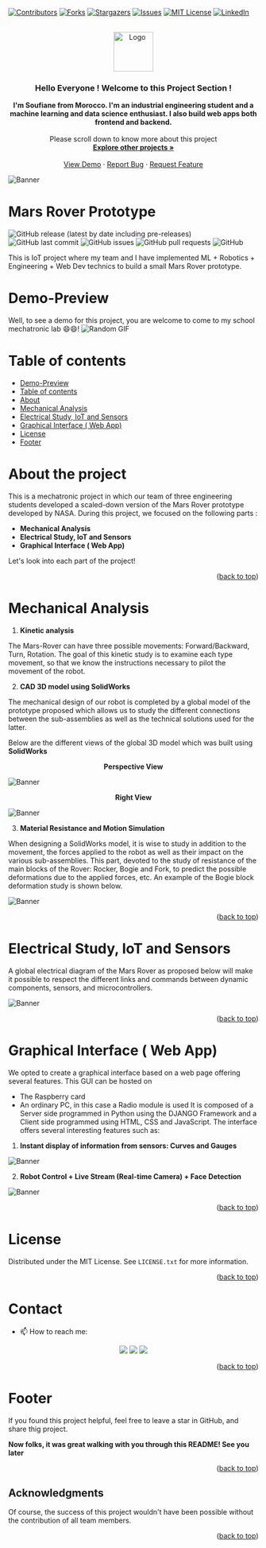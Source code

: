 <div id="top"></div>
<!--
*** Thanks for checking out the Best-README-Template. If you have a suggestion
*** that would make this better, please fork the repo and create a pull request
*** or simply open an issue with the tag "enhancement".
*** Don't forget to give the project a star!
*** Thanks again! Now go create something AMAZING! :D
-->



<!-- PROJECT SHIELDS -->
<!--
*** I'm using markdown "reference style" links for readability.
*** Reference links are enclosed in brackets [ ] instead of parentheses ( ).
*** See the bottom of this document for the declaration of the reference variables
*** for contributors-url, forks-url, etc. This is an optional, concise syntax you may use.
*** https://www.markdownguide.org/basic-syntax/#reference-style-links
-->
[![Contributors][contributors-shield]][contributors-url]
[![Forks][forks-shield]][forks-url]
[![Stargazers][stars-shield]][stars-url]
[![Issues][issues-shield]][issues-url]
[![MIT License][license-shield]][license-url]
[![LinkedIn][linkedin-shield]][linkedin-url]



<!-- PROJECT LOGO -->
<br />
<div align="center">
  <a href="https://github.com/Dahimi/SQL-and-Data-Visualization-Projects">
    <img src="p1.png" alt="Logo" width="80" height="80">
  </a>

<h3 align="center">Hello Everyone ! Welcome to this Project Section !</h3>

  <p align="center">
    <strong>I'm Soufiane from Morocco. I'm an industrial engineering student and a machine learning and data science enthusiast. I also build web apps both frontend and backend. </strong>
    <br />
    <br />
    Please scroll down to know more about this project
    <br />
    <a href="https://github.com/Dahimi/SQL-and-Data-Visualization-Projects"><strong>Explore other projects »</strong></a>
    <br />
    <br />
    <a href="https://github.com/Dahimi/SQL-and-Data-Visualization-Projects">View Demo</a>
    ·
    <a href="https://github.com/Dahimi/SQL-and-Data-Visualization-Projects/issues">Report Bug</a>
    ·
    <a href="https://github.com/Dahimi/SQL-and-Data-Visualization-Projects/issues">Request Feature</a>
  </p>
</div>



<!-- Add banner here -->
![Banner](https://github.com/Dahimi/Mars-Rover-Prototype/blob/main/background.jpg)

# Mars Rover Prototype

<!-- Add buttons here -->

![GitHub release (latest by date including pre-releases)](https://img.shields.io/github/v/release/Dahimi/awesome-readme?include_prereleases)
![GitHub last commit](https://img.shields.io/github/last-commit/Dahimi/SQL-and-Data-Visualization-Projects)
![GitHub issues](https://img.shields.io/github/issues-raw/Dahimi/SQL-and-Data-Visualization-Projects)
![GitHub pull requests](https://img.shields.io/github/issues-pr/Dahimi/SQL-and-Data-Visualization-Projects)
![GitHub](https://img.shields.io/github/license/Dahimi/SQL-and-Data-Visualization-Projects)

<!-- Describe your project in brief -->

This is IoT project where my team and I have implemented ML + Robotics + Engineering + Web Dev technics to build a small Mars Rover prototype. 

# Demo-Preview
<!-- Add a demo for your project -->
Well, to see a demo for this project, you are welcome to come to my school mechatronic lab 😄😄! 
![Random GIF](https://media.giphy.com/media/ZVik7pBtu9dNS/giphy.gif)

# Table of contents
 
- [Demo-Preview](#demo-preview)
- [Table of contents](#table-of-contents)
- [About]("#About-the-project")
- [Mechanical Analysis](#mechanical-analysis)
- [Electrical Study, IoT and Sensors]("#Electrical-Study,-IoT-and-Sensors")
- [Graphical Interface ( Web App)]("#Graphical-Interface-(-Web-App)")
- [License](#license)
- [Footer](#footer)

# About the project

This is a mechatronic project in which our team of three engineering students developed a scaled-down version of the Mars Rover prototype developed by NASA. During this project, we focused on the following parts : 
- **Mechanical Analysis** 
- **Electrical Study, IoT and Sensors**
- **Graphical Interface ( Web App)** 

Let's look into each part of the project!
<p align="right">(<a href="#top">back to top</a>)</p>

# Mechanical Analysis

1. **Kinetic analysis**

  The Mars-Rover can have three possible movements: Forward/Backward, Turn, Rotation. The goal of this kinetic study is to examine each type movement, so that we know the instructions necessary to pilot the movement of the robot.
  
2. **CAD 3D model using SolidWorks**

  The mechanical design of our robot is completed by a global model of the prototype proposed which allows us to study the different connections between the sub-assemblies as well as the technical solutions used for the latter.
  
Below are the different views of the global 3D model which was built using **SolidWorks** <br>
<p align="center"><strong>Perspective View</strong></p>

<!-- Add banner here -->
![Banner](https://github.com/Dahimi/Mars-Rover-Prototype/blob/main/img1.JPG)

<p align="center"><strong>Right View</strong></p>

<!-- Add banner here -->
![Banner](https://github.com/Dahimi/Mars-Rover-Prototype/blob/main/img2.JPG)

3. **Material Resistance and Motion Simulation**

  When designing a SolidWorks model, it is wise to study in addition to the movement, the forces applied to the robot as well as their impact on the various sub-assemblies.
  This part, devoted to the study of resistance of the main blocks of the Rover: Rocker, Bogie and Fork, to predict the possible deformations due to the applied forces, etc.
  An example of the Bogie block deformation study is shown below. <br>

<!-- Add banner here -->
![Banner](https://github.com/Dahimi/Mars-Rover-Prototype/blob/main/img3.JPG)
<p align="right">(<a href="#top">back to top</a>)</p>


# Electrical Study, IoT and Sensors

A global electrical diagram of the Mars Rover as proposed below will make it possible to respect the different links and commands between dynamic components, sensors, and microcontrollers.


<!-- Add banner here -->
![Banner](https://github.com/Dahimi/Mars-Rover-Prototype/blob/main/img4.JPG)
<p align="right">(<a href="#top">back to top</a>)</p>

# Graphical Interface ( Web App)

We opted to create a graphical interface based on a web page offering several features. This GUI can be hosted on
- The Raspberry card
- An ordinary PC, in this case a Radio module is used
It is composed of a Server side programmed in Python using the DJANGO Framework and a Client side programmed using HTML, CSS and JavaScript. The interface offers several interesting features such as:
1. **Instant display of information from sensors: Curves and Gauges** 

<!-- Add banner here -->
![Banner](https://github.com/Dahimi/Mars-Rover-Prototype/blob/main/img5.JPG)

2. **Robot Control + Live Stream (Real-time Camera) + Face Detection**

<!-- Add banner here -->
![Banner](https://github.com/Dahimi/Mars-Rover-Prototype/blob/main/img6.JPG)
<p align="right">(<a href="#top">back to top</a>)</p>



<!-- LICENSE -->
# License

Distributed under the MIT License. See `LICENSE.txt` for more information.

<p align="right">(<a href="#top">back to top</a>)</p>



<!-- CONTACT -->
# Contact

- 📫 How to reach me:

<p align = 'center'>
<a href='mailto:soufianedahimi01@gmail.com'><img src ='https://img.shields.io/badge/Gmail-D14836?style=for-the-badge&logo=gmail&logoColor=white'/></a> 
<a href = 'https://www.linkedin.com/in/soufiane-dahimi/'><img src ='https://img.shields.io/badge/LinkedIn-0077B5?style=for-the-badge&logo=linkedin&logoColor=white'/></a>
<a href = 'https://github.com/Dahimi'><img src ='https://img.shields.io/badge/GitHub-100000?style=for-the-badge&logo=github&logoColor=white'/></a>
</p>

<p align="right">(<a href="#top">back to top</a>)</p>

# Footer

If you found this project helpful, feel free to leave a star in GitHub, and share thig project.

**Now folks, it was great walking with you through this README! See you later**
<p align="right">(<a href="#top">back to top</a>)</p>

<!-- ACKNOWLEDGMENTS -->
## Acknowledgments

Of course, the success of this project wouldn't have been possible without the contribution of all team members.

<p align="right">(<a href="#top">back to top</a>)</p>


<!-- MARKDOWN LINKS & IMAGES -->
<!-- https://www.markdownguide.org/basic-syntax/#reference-style-links -->
[contributors-shield]: https://img.shields.io/github/contributors/Dahimi/SQL-and-Data-Visualization-Projects.svg?style=for-the-badge
[contributors-url]: https://github.com/Dahimi/SQL-and-Data-Visualization-Projects/graphs/contributors
[forks-shield]: https://img.shields.io/github/forks/Dahimi/SQL-and-Data-Visualization-Projects.svg?style=for-the-badge
[forks-url]: https://github.com/Dahimi/SQL-and-Data-Visualization-Projects/network/members
[stars-shield]: https://img.shields.io/github/stars/Dahimi/SQL-and-Data-Visualization-Projects.svg?style=for-the-badge
[stars-url]: https://github.com/Dahimi/SQL-and-Data-Visualization-Projects/stargazers
[issues-shield]: https://img.shields.io/github/issues/Dahimi/SQL-and-Data-Visualization-Projects.svg?style=for-the-badge
[issues-url]: https://github.com/Dahimi/SQL-and-Data-Visualization-Projects/issues
[license-shield]: https://img.shields.io/github/license/Dahimi/SQL-and-Data-Visualization-Projects.svg?style=for-the-badge
[license-url]: https://github.com/Dahimi/SQL-and-Data-Visualization-Projects/blob/master/LICENSE.txt
[linkedin-shield]: https://img.shields.io/badge/-LinkedIn-black.svg?style=for-the-badge&logo=linkedin&colorB=555
[linkedin-url]: https://linkedin.com/in/soufiane-dahimi
[product-screenshot]: images/screenshot.png
